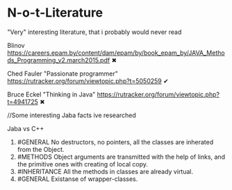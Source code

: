 # N-o-t-Literature
"Very" interesting literature, that i probably would never read

Blinov https://careers.epam.by/content/dam/epam/by/book_epam_by/JAVA_Methods_Programming_v2.march2015.pdf ✖

Ched Fauler "Passionate programmer" https://rutracker.org/forum/viewtopic.php?t=5050259 ✔

Bruce Eckel "Thinking in Java" https://rutracker.org/forum/viewtopic.php?t=4941725 ✖

//Some interesting Jaba facts ive researched

Jaba vs C++
1. #GENERAL No destructors, no pointers, all the classes are inherated from the Object.
2. #METHODS Object arguments are transmitted with the help of links, and the primitive ones with creating of local copy.
3. #INHERITANCE All the methods in classes are already virtual.
4. #GENERAL Existanse of wrapper-classes.
